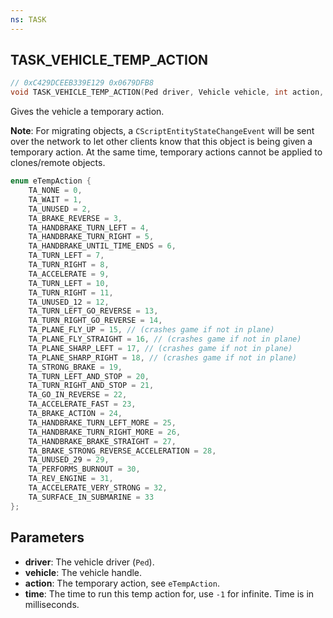 ```yaml
---
ns: TASK
---
```

## TASK_VEHICLE_TEMP_ACTION

```c
// 0xC429DCEEB339E129 0x0679DFB8
void TASK_VEHICLE_TEMP_ACTION(Ped driver, Vehicle vehicle, int action, int time);
```

Gives the vehicle a temporary action.

**Note**: For migrating objects, a `CScriptEntityStateChangeEvent` will be sent over the network to let other clients know that this object is being given a temporary action. At the same time, temporary actions cannot be applied to clones/remote objects.

```c
enum eTempAction {
    TA_NONE = 0,
    TA_WAIT = 1,
    TA_UNUSED = 2,
    TA_BRAKE_REVERSE = 3,
    TA_HANDBRAKE_TURN_LEFT = 4,
    TA_HANDBRAKE_TURN_RIGHT = 5,
    TA_HANDBRAKE_UNTIL_TIME_ENDS = 6,
    TA_TURN_LEFT = 7,
    TA_TURN_RIGHT = 8,
    TA_ACCELERATE = 9,
    TA_TURN_LEFT = 10,
    TA_TURN_RIGHT = 11,
    TA_UNUSED_12 = 12,
    TA_TURN_LEFT_GO_REVERSE = 13,
    TA_TURN_RIGHT_GO_REVERSE = 14,
    TA_PLANE_FLY_UP = 15, // (crashes game if not in plane)
    TA_PLANE_FLY_STRAIGHT = 16, // (crashes game if not in plane)
    TA_PLANE_SHARP_LEFT = 17, // (crashes game if not in plane)
    TA_PLANE_SHARP_RIGHT = 18, // (crashes game if not in plane)
    TA_STRONG_BRAKE = 19,
    TA_TURN_LEFT_AND_STOP = 20,
    TA_TURN_RIGHT_AND_STOP = 21,
    TA_GO_IN_REVERSE = 22,
    TA_ACCELERATE_FAST = 23,
    TA_BRAKE_ACTION = 24,
    TA_HANDBRAKE_TURN_LEFT_MORE = 25,
    TA_HANDBRAKE_TURN_RIGHT_MORE = 26,
    TA_HANDBRAKE_BRAKE_STRAIGHT = 27,
    TA_BRAKE_STRONG_REVERSE_ACCELERATION = 28,
    TA_UNUSED_29 = 29,
    TA_PERFORMS_BURNOUT = 30,
    TA_REV_ENGINE = 31,
    TA_ACCELERATE_VERY_STRONG = 32,
    TA_SURFACE_IN_SUBMARINE = 33
};
```

## Parameters
* **driver**: The vehicle driver (`Ped`).
* **vehicle**: The vehicle handle.
* **action**: The temporary action, see `eTempAction`.
* **time**: The time to run this temp action for, use `-1` for infinite. Time is in milliseconds.

